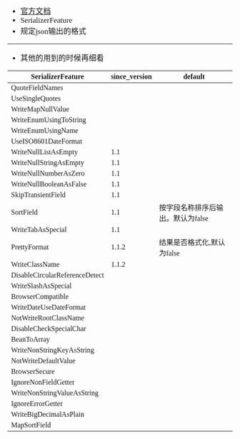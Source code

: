 <span  style="font-family: Simsun,serif; font-size: 17px; ">

- [官方文档](https://github.com/alibaba/fastjson/wiki/1_2_60_incompatible)
- SerializerFeature
- 规定json输出的格式

---

- 其他的用到的时候再细看

SerializerFeature              | since_version | default
-------------------------------|---------------|--------
QuoteFieldNames                |               |
UseSingleQuotes                |
WriteMapNullValue              |
WriteEnumUsingToString         |
WriteEnumUsingName             |
UseISO8601DateFormat           |
WriteNullListAsEmpty           | 1.1
WriteNullStringAsEmpty         | 1.1
WriteNullNumberAsZero          | 1.1
WriteNullBooleanAsFalse        | 1.1
SkipTransientField             | 1.1
SortField                      | 1.1 | 按字段名称排序后输出。默认为false
WriteTabAsSpecial              | 1.1
PrettyFormat                   | 1.1.2 | 结果是否格式化,默认为false
WriteClassName                 | 1.1.2
DisableCircularReferenceDetect |
WriteSlashAsSpecial            |
BrowserCompatible              |
WriteDateUseDateFormat         |
NotWriteRootClassName          |
DisableCheckSpecialChar        |
BeanToArray                    |
WriteNonStringKeyAsString      |
NotWriteDefaultValue           |
BrowserSecure                  |
IgnoreNonFieldGetter           |
WriteNonStringValueAsString    |
IgnoreErrorGetter              |
WriteBigDecimalAsPlain         |
MapSortField                   |



</span>